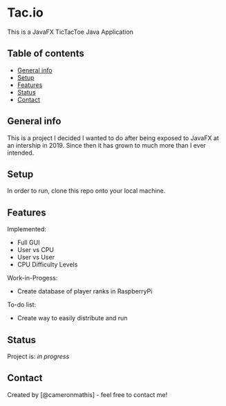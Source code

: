 # Tac.io
This is a JavaFX TicTacToe Java Application

## Table of contents
* [General info](#general-info)
* [Setup](#setup)
* [Features](#features)
* [Status](#status)
* [Contact](#contact)

## General info
This is a project I decided I wanted to do after being exposed to JavaFX at an intership in 2019. Since then it has grown to much more than I ever intended.

## Setup
In order to run, clone this repo onto your local machine.

## Features
Implemented:
* Full GUI
* User vs CPU
* User vs User
* CPU Difficulty Levels

Work-in-Progess:
* Create database of player ranks in RaspberryPi

To-do list:
* Create way to easily distribute and run

## Status
Project is: _in progress_

## Contact
Created by [@cameronmathis] - feel free to contact me!

